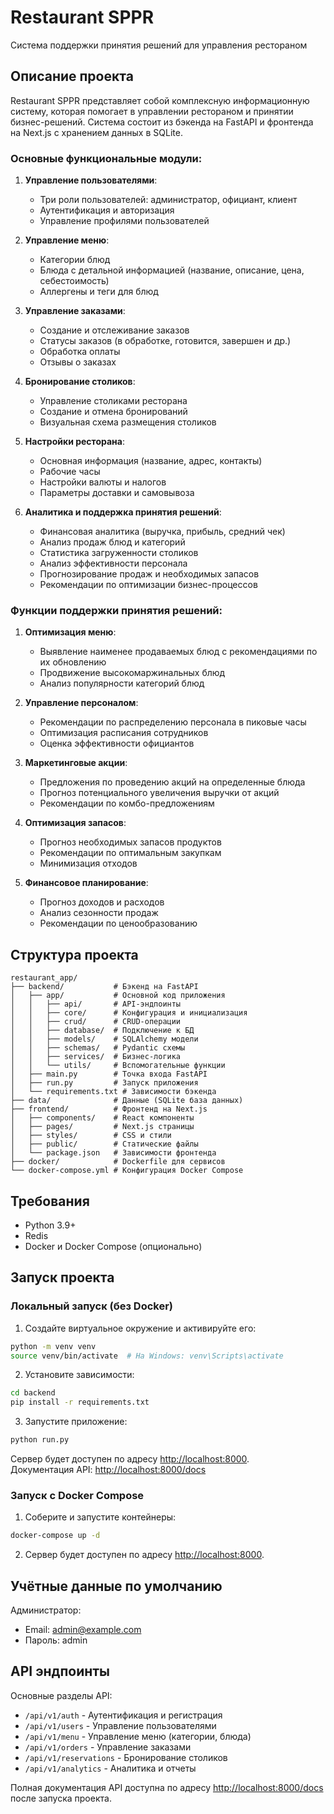 # Restaurant SPPR

Система поддержки принятия решений для управления рестораном

## Описание проекта

Restaurant SPPR представляет собой комплексную информационную систему, которая помогает в управлении рестораном и принятии бизнес-решений. Система состоит из бэкенда на FastAPI и фронтенда на Next.js с хранением данных в SQLite.

### Основные функциональные модули:

1. **Управление пользователями**:
   - Три роли пользователей: администратор, официант, клиент
   - Аутентификация и авторизация
   - Управление профилями пользователей

2. **Управление меню**:
   - Категории блюд
   - Блюда с детальной информацией (название, описание, цена, себестоимость)
   - Аллергены и теги для блюд

3. **Управление заказами**:
   - Создание и отслеживание заказов
   - Статусы заказов (в обработке, готовится, завершен и др.)
   - Обработка оплаты
   - Отзывы о заказах

4. **Бронирование столиков**:
   - Управление столиками ресторана
   - Создание и отмена бронирований
   - Визуальная схема размещения столиков

5. **Настройки ресторана**:
   - Основная информация (название, адрес, контакты)
   - Рабочие часы
   - Настройки валюты и налогов
   - Параметры доставки и самовывоза

6. **Аналитика и поддержка принятия решений**:
   - Финансовая аналитика (выручка, прибыль, средний чек)
   - Анализ продаж блюд и категорий
   - Статистика загруженности столиков
   - Анализ эффективности персонала
   - Прогнозирование продаж и необходимых запасов
   - Рекомендации по оптимизации бизнес-процессов

### Функции поддержки принятия решений:

1. **Оптимизация меню**:
   - Выявление наименее продаваемых блюд с рекомендациями по их обновлению
   - Продвижение высокомаржинальных блюд
   - Анализ популярности категорий блюд

2. **Управление персоналом**:
   - Рекомендации по распределению персонала в пиковые часы
   - Оптимизация расписания сотрудников
   - Оценка эффективности официантов

3. **Маркетинговые акции**:
   - Предложения по проведению акций на определенные блюда
   - Прогноз потенциального увеличения выручки от акций
   - Рекомендации по комбо-предложениям

4. **Оптимизация запасов**:
   - Прогноз необходимых запасов продуктов
   - Рекомендации по оптимальным закупкам
   - Минимизация отходов

5. **Финансовое планирование**:
   - Прогноз доходов и расходов
   - Анализ сезонности продаж
   - Рекомендации по ценообразованию

## Структура проекта

```
restaurant_app/
├── backend/           # Бэкенд на FastAPI
│   ├── app/           # Основной код приложения
│   │   ├── api/       # API-эндпоинты
│   │   ├── core/      # Конфигурация и инициализация
│   │   ├── crud/      # CRUD-операции
│   │   ├── database/  # Подключение к БД
│   │   ├── models/    # SQLAlchemy модели
│   │   ├── schemas/   # Pydantic схемы
│   │   ├── services/  # Бизнес-логика
│   │   └── utils/     # Вспомогательные функции
│   ├── main.py        # Точка входа FastAPI
│   ├── run.py         # Запуск приложения
│   └── requirements.txt # Зависимости бэкенда
├── data/              # Данные (SQLite база данных)
├── frontend/          # Фронтенд на Next.js
│   ├── components/    # React компоненты
│   ├── pages/         # Next.js страницы
│   ├── styles/        # CSS и стили
│   ├── public/        # Статические файлы
│   └── package.json   # Зависимости фронтенда
├── docker/            # Dockerfile для сервисов
└── docker-compose.yml # Конфигурация Docker Compose
```

## Требования

- Python 3.9+
- Redis
- Docker и Docker Compose (опционально)

## Запуск проекта

### Локальный запуск (без Docker)

1. Создайте виртуальное окружение и активируйте его:

```bash
python -m venv venv
source venv/bin/activate  # На Windows: venv\Scripts\activate
```

2. Установите зависимости:

```bash
cd backend
pip install -r requirements.txt
```

3. Запустите приложение:

```bash
python run.py
```

Сервер будет доступен по адресу [http://localhost:8000](http://localhost:8000).  
Документация API: [http://localhost:8000/docs](http://localhost:8000/docs)

### Запуск с Docker Compose

1. Соберите и запустите контейнеры:

```bash
docker-compose up -d
```

2. Сервер будет доступен по адресу [http://localhost:8000](http://localhost:8000).

## Учётные данные по умолчанию

Администратор:
- Email: admin@example.com
- Пароль: admin

## API эндпоинты

Основные разделы API:

- `/api/v1/auth` - Аутентификация и регистрация
- `/api/v1/users` - Управление пользователями
- `/api/v1/menu` - Управление меню (категории, блюда)
- `/api/v1/orders` - Управление заказами
- `/api/v1/reservations` - Бронирование столиков
- `/api/v1/analytics` - Аналитика и отчеты

Полная документация API доступна по адресу [http://localhost:8000/docs](http://localhost:8000/docs) после запуска проекта. 
